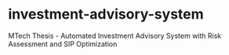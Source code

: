 # investment-advisory-system
MTech Thesis - Automated Investment Advisory System with Risk Assessment and SIP Optimization

